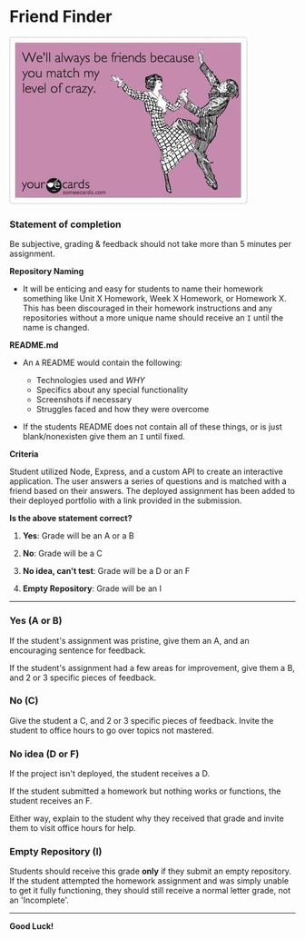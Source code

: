 # Friend Finder

![Friend Meme](images/friendMeme.jpg)

### Statement of completion

Be subjective, grading & feedback should not take more than 5 minutes per assignment.

**Repository Naming**

* It will be enticing and easy for students to name their homework something like Unit X Homework, Week X Homework, or Homework X. This has been discouraged in their homework instructions and any repositories without a more unique name should receive an `I` until the name is changed.

**README.md**

* An `A` README would contain the following:
  * Technologies used and *WHY*
  * Specifics about any special functionality
  * Screenshots if necessary
  * Struggles faced and how they were overcome

* If the students README does not contain all of these things, or is just blank/nonexisten give them an `I` until fixed.

**Criteria**

Student utilized Node, Express, and a custom API to create an interactive application. The user answers a series of questions and is matched with a friend based on their answers. The deployed assignment has been added to their deployed portfolio with a link provided in the submission.

**Is the above statement correct?**

1. **Yes**: Grade will be an A or a B

2. **No**: Grade will be a C

3. **No idea, can't test**: Grade will be a D or an  F

4. **Empty Repository**: Grade will be an I

- - - 

### Yes (A or B)

If the student's assignment was pristine, give them an A, and an encouraging sentence for feedback.

If the student's assignment had a few areas for improvement, give them a B, and 2 or 3 specific pieces of feedback.

### No (C)

Give the student a C, and 2 or 3 specific pieces of feedback. Invite the student to office hours to go over topics not mastered.

### No idea (D or F)

If the project isn't deployed, the student receives a D.

If the student submitted a homework but nothing works or functions, the student receives an F.

Either way, explain to the student why they received that grade and invite them to visit office hours for help.

### Empty Repository (I)

Students should receive this grade **only** if they submit an empty repository. If the student attempted the homework assignment and was simply unable to get it fully functioning, they should still receive a normal letter grade, not an 'Incomplete'.

- - - 

**Good Luck!**
